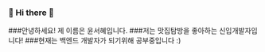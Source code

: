 ### 👋 Hi there 👋
###안녕하세요! 제 이름은 윤서혜입니다. 
###저는 맛집탐방을 좋아하는 신입개발자입니다! 
###현재는 백엔드 개발자가 되기위해 공부중입니다 :)

<!--
**yun-jam/yun-jam** is a ✨ _special_ ✨ repository because its `README.md` (this file) appears on your GitHub profile.

Here are some ideas to get you started:

- 🔭 I’m currently working on ...
- 🌱 I’m currently learning ...
- 👯 I’m looking to collaborate on ...
- 🤔 I’m looking for help with ...
- 💬 Ask me about ...
- 📫 How to reach me: ...
- 😄 Pronouns: ...
- ⚡ Fun fact: ...
-->
